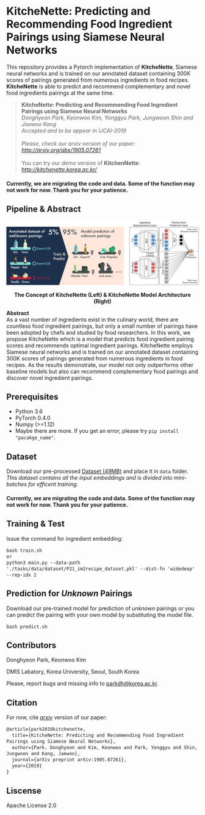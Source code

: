 # KitcheNette: Predicting and Recommending Food Ingredient Pairings using Siamese Neural Networks
This repository provides a Pytorch implementation of **KitcheNette**, Siamese neural networks and is trained on our annotated dataset containing 300K scores of pairings generated from numerous ingredients in food recipes. **KitcheNette** is able to predict and recommend complementary and novel food ingredients pairings at the same time.

> **KitcheNette: Predicting and Recommending Food Ingredient Pairings using Siamese Neural Networks** <br>
> *Donghyeon Park, Keonwoo Kim, Yonggyu Park, Jungwoon Shin and Jaewoo Kang* <br>
> *Accepted and to be appear in IJCAI-2019* <br><br>
> *Please, check our arxiv version of our paper:* <br>
> *http://arxiv.org/abs/1905.07261* <br><br>
> You can try our demo version of **KitchenNette**: <br>
> *http://kitchenette.korea.ac.kr/*

#### Currently, we are migrating the code and data. Some of the function may not work for now. Thank you for your patience.

## Pipeline & Abstract
![figure](/data/figure_together.png)
<p align="center">
  <b> The Concept of KitcheNette (Left) & KitcheNette Model Architecture (Right) </b>
</p>

**Abstract** <br>
As a vast number of ingredients exist in the culinary world, there are countless food ingredient pairings, but only a small number of pairings have been adopted by chefs and studied by food researchers. In this work, we propose KitcheNette which is a model that predicts food ingredient pairing scores and recommends optimal ingredient pairings. KitcheNette employs Siamese neural networks and is trained on our annotated dataset containing 300K scores of pairings generated from numerous ingredients in food recipes. As the results demonstrate, our model not only outperforms other baseline models but also can recommend complementary food pairings and discover novel ingredient pairings.

## Prerequisites
- Python 3.6
- PyTorch 0.4.0
- Numpy (>=1.12)
- Maybe there are more. If you get an error, please try `pip install "pacakge_name"`.

## Dataset
Download our pre-processed [Dataset (49MB)](https://drive.google.com/open?id=1tUbwr7COW0lkiGkM3gafeGwtQncWd8wC) and place it in `data` folder. *This dataset contains all the input embeddings and is divided into mini-batches for efficent training.*

#### Currently, we are migrating the code and data. Some of the function may not work for now. Thank you for your patience.

## Training & Test
Issue the command for ingredient embedding:
```
bash train.sh
or
python3 main.py --data-path './tasks/data/dataset/P21_im2recipe_dataset.pkl' --dist-fn 'widedeep' --rep-idx 2

```
## Prediction for *Unknown* Pairings
Download our pre-trained model for prediction of *unknown* pairings
or you can predict the pairing with your own model by substituting the model file.

```
bash predict.sh
```

## Contributors
Donghyeon Park, Keonwoo Kim

DMIS Labatory, Korea University, Seoul, South Korea

Please, report bugs and missing info to parkdh@korea.ac.kr.

## Citation

For now, cite *[arxiv](http://arxiv.org/abs/1905.07261)* version of our paper:

```
@article{park2019kitchenette,
  title={KitcheNette: Predicting and Recommending Food Ingredient Pairings using Siamese Neural Networks},
  author={Park, Donghyeon and Kim, Keonwoo and Park, Yonggyu and Shin, Jungwoon and Kang, Jaewoo},
  journal={arXiv preprint arXiv:1905.07261},
  year={2019}
}
```

## Liscense
Apache License 2.0
